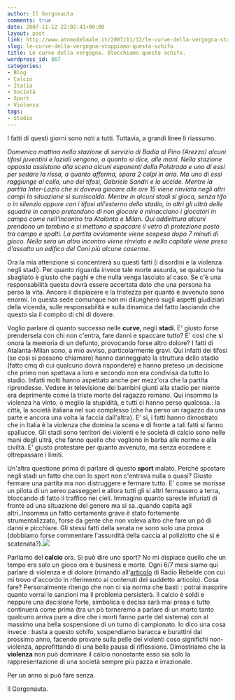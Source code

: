 ```yaml
---
author: Il Gorgonauta
comments: true
date: 2007-11-12 22:02:41+00:00
layout: post
link: http://www.atomodelmale.it/2007/11/12/le-curve-della-vergogna-stoppiamo-questo-schifo/
slug: le-curve-della-vergogna-stoppiamo-questo-schifo
title: Le curve della vergogna. Blocchiamo questo schifo.
wordpress_id: 867
categories:
- Blog
- Calcio
- Italia
- Società
- Sport
- Violenza
tags:
- Stadio
---
```


I fatti di questi giorni sono noti a tutti. Tuttavia, a grandi linee li riassumo.

_Domenica mattina nella stazione di servizio di Badia al Pino (Arezzo) alcuni tifosi juventini e laziali vengono, a quanto si dice, alle mani. Nella stazione opposta assistono alla scena alcuni esponenti della Polstrada e uno di essi per sedare la rissa, a quanto afferma, spara 2 colpi in aria. Ma uno di essi raggiunge al collo, uno dei tifosi, Gabriele Sandri e lo uccide. Mentre la partita Inter-Lazio che si doveva giocare alle ore 15 viene rinviata negli altri campi la situazione si surriscalda. Mentre in alcuni stadi si gioca, senza tifo o in silenzio oppure con i tifosi all'esterno dello stadio, in altri gli ultrà delle squadre in campo pretendono di non giocare e minacciano i giocatori in campo come nell'incontro tra Atalanta e Milan. Qui addirittura alcuni prendono un tombino e si mettono a spaccare il vetro di protezione posto tra campo e spalti. La partita ovviamente viene sospesa dopo 7 minuti di gioco. Nella sera un altro incontro viene rinviato e nella capitale viene preso d'assalto un edifico del Coni più alcune caserme._

Ora la mia attenzione si concentrerà su questi fatti (i disordini e la violenza negli stadi). Per quanto riguarda invece tale morte assurda, se qualcuno ha sbagliato è giusto che paghi e che nulla venga lasciato al caso. Se c'è una responsabilità questa dovrà essere accertata dato che una persona ha perso la vita. Ancora il dispiacere e la tristezza per quanto è avvenuto sono enormi. In questa sede comunque non mi dilungherò sugli aspetti giudiziari della vicenda, sulle responsabilità e sulla dinamica del fatto lasciando che questo sia il compito di chi di dovere.

<!-- more -->


Voglio parlare di quanto successo nelle **curve**, negli **stadi**. E' giusto forse prendersela con chi non c'entra, fare danni e spaccare tutto? E' così che si onora la memoria di un defunto, provocando forse altro dolore? I fatti di Atalanta-Milan sono, a mio avviso, particolarmente gravi. Qui infatti dei tifosi (se così si possono chiamare) hanno danneggiato la struttura dello stadio (fatto cmq di cui qualcuno dovrà rispondere) e hanno preteso un decisione che primo non spettava a loro e secondo non era condivisa da tutto lo stadio. Infatti molti hanno aspettato anche per mezz'ora che la partita riprendesse. Vedere in televisione dei bambini giunti alla stadio per niente era deprimente come la triste morte del ragazzo romano. Qui insomma la violenza ha vinto, o meglio la stupidità, e tutti ci hanno perso qualcosa.: la città, la società italiana nel suo complesso (che ha perso un ragazzo da una parte e ancora una volta la faccia dall'altra). E' si, i fatti hanno dimostrato che in Italia è la violenza che domina la scena e di fronte a tali fatti si fanno spallucce. Gli stadi sono territori dei violenti e le società di calcio sono nelle mani degli ultrà, che fanno quello che vogliono in barba alle norme e alla civiltà. E' giusto protestare per quanto avvenuto, ma senza eccedere e oltrepassare i limiti.


Un'altra questione prima di parlare di questo **sport** malato. Perché spostare negli stadi un fatto che con lo sport non c'entrava nulla o quasi? Giusto fermare una partita ma non distruggere e fermare tutto. E' come se morisse un pilota di un aereo passeggeri e allora tutti gli si altri fermassero  a terra, bloccando di fatto il traffico nei cieli. Immagino quanto sareste infuriati di fronte ad una situazione del genere ma si sa..quando capita agli altri..Insomma un fatto certamente grave è stato fortemente strumentalizzato, forse da gente che non voleva altro che fare un pò di danni e picchiare. Gli stessi fatti della serata ne sono solo una prova (dobbiamo forse commentare l'assurdità  della caccia al poliziotto che si è scatenata?).![](http://www.atomodelmale.it/wp-content/uploads/2008/10/violenza-ultras-300x172.jpg)



Parliamo del **calcio** ora. Si può dire uno sport? No mi dispiace quello che un tempo era solo un gioco ora è business e morte. Ogni 6/7 mesi siamo qui parlare di violenza e di dolore (rimando all'[articolo](http://www.atomodelmale.it/2007/02/03/calcio-assassino/) di Radio Rebelde con cui mi trovo d'accordo in riferimento ai contenuti del suddetto articolo). Cosa fare? Personalmente ritengo che non ci sia norma che basti : potrai inasprire quanto vorrai le sanzioni ma il problema persisterà. Il calcio è soldi e neppure una decisione forte, simbolica e decisa sarà mai presa e tutto continuerà come prima (tra un pò torneremo a parlare di un morto tanto qualcuno arriva pure a dire che i morti fanno parte del sistema) con al massimo una bella sospensione di un turno di campionato. Io dico una cosa invece : basta a questo schifo, sospendiamo baracca e burattini dal prossimo anno, facendo provare sulla pelle dei violenti coso significhi non-violenza, approfittando di una bella pausa di riflessione. Dimostriamo che la **violenza** non può dominare il calcio nonostante esso sia solo la rappresentazione di una società sempre più pazza e irrazionale.

Per un anno si può fare senza.

Il Gorgonauta. 
